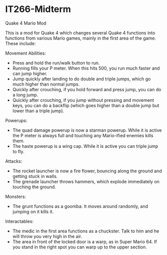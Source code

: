 # IT266-Midterm

Quake 4 Mario Mod

This is a mod for Quake 4 which changes several Quake 4 functions into functions from various Mario games, mainly in the first area of the game. These include:

Movement Abilities:
- Press and hold the run/walk button to run.
- Running fills your P meter. When this hits 500, you run much faster and can jump higher.
- Jump quickly after landing to do double and triple jumps, which go much higher than normal jumps.
- Quickly after crouching, if you hold forward and press jump, you can do a long jump.
- Quickly after crouching, if you jump without pressing and movement keys, you can do a backflip (which goes higher than a double jump but lower than a triple jump).

Powerups:
- The quad damage powerup is now a starman powerup. While it is active the P meter is always full and touching any Mario-ified enemies kills them.
- The haste powerup is a wing cap. While it is active you can triple jump to fly.

Attacks:
- The rocket launcher is now a fire flower, bouncing along the ground and getting stuck in walls.
- The grenade launcher throws hammers, which explode immediately on touching the ground.

Monsters:
- The grunt functions as a goomba. It moves around randomly, and jumping on it kills it.

Interactables:
- The medic in the first area functions as a chuckster. Talk to him and he will throw you very high in the air.
- The area in front of the locked door is a warp, as in Super Mario 64. If you stand in the right spot you can warp up to the upper section.
